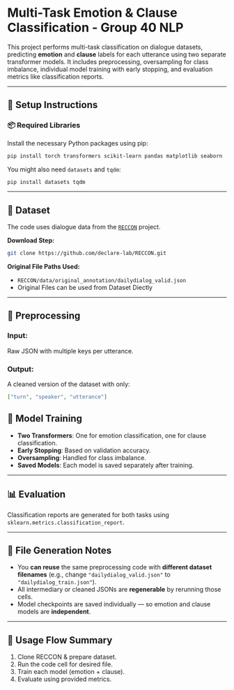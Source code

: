 # Multi-Task Emotion & Clause Classification - Group 40 NLP

This project performs multi-task classification on dialogue datasets, predicting **emotion** and **clause** labels for each utterance using two separate transformer models. It includes preprocessing, oversampling for class imbalance, individual model training with early stopping, and evaluation metrics like classification reports.

---

## 🔧 Setup Instructions

### 📦 Required Libraries

Install the necessary Python packages using pip:

```bash
pip install torch transformers scikit-learn pandas matplotlib seaborn
```

You might also need `datasets` and `tqdm`:

```bash
pip install datasets tqdm
```

---

## 📁 Dataset

The code uses dialogue data from the [`RECCON`](https://github.com/declare-lab/RECCON) project.

**Download Step:**
```bash
git clone https://github.com/declare-lab/RECCON.git
```

**Original File Paths Used:**
- `RECCON/data/original_annotation/dailydialog_valid.json`
- Original Files can be used from Dataset Diectly 
---

## 🧼 Preprocessing

### Input:
Raw JSON with multiple keys per utterance.

### Output:
A cleaned version of the dataset with only:
```json
["turn", "speaker", "utterance"]
```

## 🧠 Model Training

- **Two Transformers**: One for emotion classification, one for clause classification.
- **Early Stopping**: Based on validation accuracy.
- **Oversampling**: Handled for class imbalance.
- **Saved Models**: Each model is saved separately after training.

---

## 📊 Evaluation

Classification reports are generated for both tasks using `sklearn.metrics.classification_report`.

---

## 📂 File Generation Notes

- You **can reuse** the same preprocessing code with **different dataset filenames** (e.g., change `"dailydialog_valid.json"` to `"dailydialog_train.json"`).
- All intermediary or cleaned JSONs are **regenerable** by rerunning those cells.
- Model checkpoints are saved individually — so emotion and clause models are **independent**.

---

## 🚀 Usage Flow Summary

1. Clone RECCON & prepare dataset.
2. Run the code cell for desired file.
3. Train each model (emotion + clause).
4. Evaluate using provided metrics.
